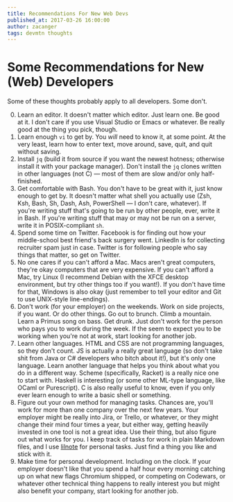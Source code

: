 ```yaml
---
title: Recommendations For New Web Devs
published_at: 2017-03-26 16:00:00
author: zacanger
tags: devmtn thoughts
---
```


# Some Recommendations for New (Web) Developers

Some of these thoughts probably apply to all developers. Some don't.

0. Learn an editor. It doesn't matter which editor. Just learn one. Be good at
   it. I don't care if you use Visual Studio or Emacs or whatever. Be really
   good at the thing you pick, though.
1. Learn enough `vi` to get by. You _will_ need to know it, at some point. At
   the very least, learn how to enter text, move around, save, quit, and quit
   without saving.
2. Install `jq` (build it from source if you want the newest hotness; otherwise
   install it with your package manager). Don't install the `jq` clones written
   in other languages (not C) &mdash; most of them are slow and/or only
   half-finished.
3. Get comfortable with Bash. You don't have to be great with it, just know
   enough to get by. It doesn't matter what shell you actually use (Zsh, Ksh,
   Bash, Sh, Dash, Ash, PowerShell &mdash; I don't care, whatever). If you're
   writing stuff that's going to be run by other people, ever, write it in Bash.
   If you're writing stuff that may or may not be run on a server, write it in
   POSIX-compliant `sh`.
4. Spend some time on Twitter. Facebook is for finding out how your
   middle-school best friend's back surgery went. LinkedIn is for collecting
   recruiter spam just in case. Twitter is for following people who say things
   that matter, so get on Twitter.
5. No one cares if you can't afford a Mac. Macs aren't great computers, they're
   okay computers that are very expensive. If you can't afford a Mac, try Linux
   (I recommend Debian with the XFCE desktop environment, but try other things
   too if you want!). If you don't have time for that, Windows is also okay
   (just remember to tell your editor and Git to use UNIX-style line-endings).
6. Don't work (for your employer) on the weekends. Work on side projects, if you
   want. Or do other things. Go out to brunch. Climb a mountain. Learn a Primus
   song on bass. Get drunk. Just don't work for the person who pays you to work
   during the week. If the seem to expect you to be working when you're not at
   work, start looking for another job.
7. Learn other languages. HTML and CSS are not programming languages, so they
   don't count. JS is actually a really great language (so don't take shit from
   Java or C# developers who bitch about it!), but it's only one language. Learn
   another language that helps you think about what you do in a different way.
   Scheme (specifically, Racket) is a really nice one to start with. Haskell is
   interesting (or some other ML-type language, like OCaml or Purescript). C is
   also really useful to know, even if you only ever learn enough to write a
   basic shell or something.
8. Figure out your own method for managing tasks. Chances are, you'll work for
   more than one company over the next few years. Your employer might be really
   into Jira, or Trello, or whatever, or they might change their mind four times
   a year, but either way, getting heavily invested in one tool is not a great
   idea. Use their thing, but also figure out what works for you. I keep track
   of tasks for work in plain Markdown files, and I use
   [lilnote](http://npm.im/lilnote) for personal tasks. Just find a thing you
   like and stick with it.
9. Make time for personal development. Including on the clock. If your employer
   doesn't like that you spend a half hour every morning catching up on what new
   flags Chromium shipped, or competing on Codewars, or whatever other technical
   thing happens to really interest you but might also benefit your company,
   start looking for another job.
